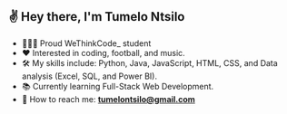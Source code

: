<h2>✌️ Hey there, I'm Tumelo Ntsilo</h2>
<ul>
  <li>🧑🏼‍💻 Proud WeThinkCode_ student</li>
  <li>❤️ Interested in coding, football, and music.</li>
  <li>🛠 My skills include: Python, Java, JavaScript, HTML, CSS, and Data analysis (Excel, SQL, and Power BI).</li>
  <li>📚 Currently learning Full-Stack Web Development.</li>
  <li>📧 How to reach me: <strong><a href="#">tumelontsilo@gmail.com</a></strong></li>

</ul>
